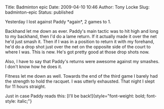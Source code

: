 Title: Badminton epic
Date: 2009-04-10 10:46
Author: Tony Locke
Slug: badminton-epic
Status: published

Yesterday I lost against Paddy \*again\*, 2 games to 1.  
  
Backhand let me down as ever. Paddy's main tactic was to hit high and long to my backhand, then I'd do a lame return. If it actually made it over the net he'd just smash it. Then if I was in a position to return it with my forehand, he'd do a drop shot just over the net on the opposite side of the court to where I was. This is new. He's got pretty good at those drop shots now.  
  
Also, I have to say that Paddy's returns were awesome against my smashes. I don't know how he does it.  
  
Fitness let me down as well. Towards the end of the third game I barely had the strength to hold the racquet. I was utterly exhausted. That night I slept for 11 hours straight.  
  
Just in case Paddy reads this: [I'll be back!]{style="font-weight: bold; font-style: italic;"}
